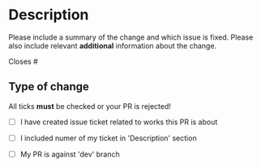 # Description

Please include a summary of the change and which issue is fixed. Please also include relevant **additional** information about the change.

Closes #<number-of-issue-ticket-I-created-for-this-works>

## Type of change

All ticks **must** be checked or your PR is rejected!

- [ ] I have created issue ticket related to works this PR is about
- [ ] I included numer of my ticket in 'Description' section
- [ ] My PR is against 'dev' branch

